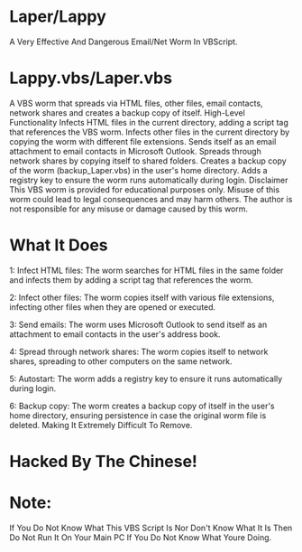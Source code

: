 # Laper/Lappy
A Very Effective And Dangerous Email/Net Worm In VBScript.

# Lappy.vbs/Laper.vbs
A VBS worm that spreads via HTML files, other files, email contacts, network shares and creates a backup copy of itself.
High-Level Functionality
Infects HTML files in the current directory, adding a script tag that references the VBS worm.
Infects other files in the current directory by copying the worm with different file extensions.
Sends itself as an email attachment to email contacts in Microsoft Outlook.
Spreads through network shares by copying itself to shared folders.
Creates a backup copy of the worm (backup_Laper.vbs) in the user's home directory.
Adds a registry key to ensure the worm runs automatically during login.
Disclaimer
This VBS worm is provided for educational purposes only. Misuse of this worm could lead to legal consequences and may harm others. The author is not responsible for any misuse or damage caused by this worm.

# What It Does
1: Infect HTML files: The worm searches for HTML files in the same folder and infects them by adding a script tag that references the worm.

2: Infect other files: The worm copies itself with various file extensions, infecting other files when they are opened or executed.

3: Send emails: The worm uses Microsoft Outlook to send itself as an attachment to email contacts in the user's address book.

4: Spread through network shares: The worm copies itself to network shares, spreading to other computers on the same network.

5: Autostart: The worm adds a registry key to ensure it runs automatically during login.

6: Backup copy: The worm creates a backup copy of itself in the user's home directory, ensuring persistence in case the original worm file is deleted.
Making It Extremely Difficult To Remove.

# Hacked By The Chinese!

# Note: 
If You Do Not Know What This VBS Script Is Nor Don't Know What It Is Then Do Not Run It On Your Main PC If You Do Not Know What Youre Doing.
